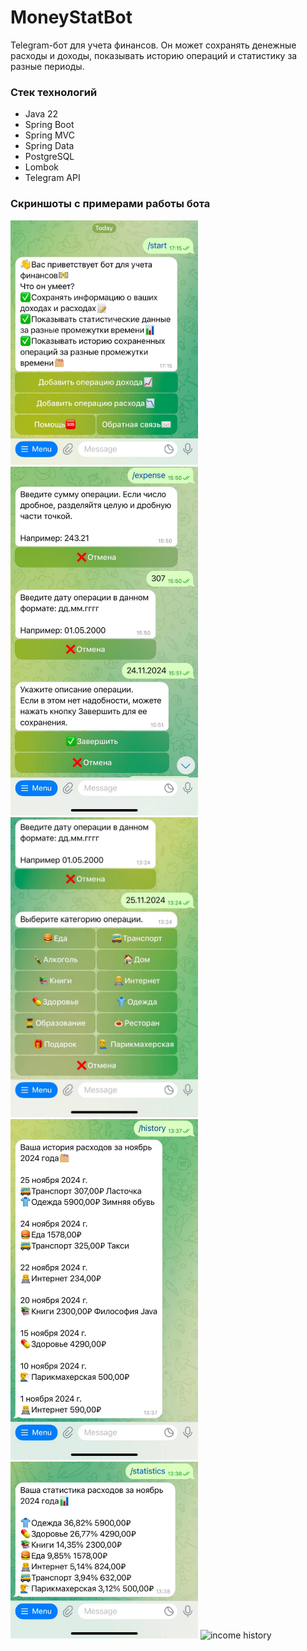 # MoneyStatBot
Telegram-бот для учета финансов. Он может сохранять денежные расходы и доходы, показывать историю операций и статистику за разные периоды.
### Стек технологий
* Java 22
* Spring Boot
* Spring MVC
* Spring Data
* PostgreSQL
* Lombok
* Telegram API

### Скриншоты с примерами работы бота
<img src="screenshots/start.jpg" alt="start message" width="300" />
<img src="screenshots/add_expense.jpg" alt="add expense" width="300" />
<img src="screenshots/select%20category.jpg" alt="select category" width="300" />
<img src="screenshots/expense_history.jpg" alt="expense history" width="300" />
<img src="screenshots/expense_statistics.jpg" alt="expense statistics" width="300" />
<img src="income_history%26statistics.jpg" alt="income history" width="300" />


